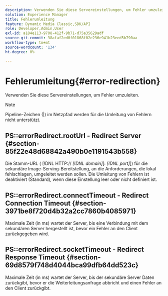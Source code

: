 ```yaml
---
description: Verwenden Sie diese Servereinstellungen, um Fehler umzuleiten.
solution: Experience Manager
title: Fehlerumleitung
feature: Dynamic Media Classic,SDK/API
role: Developer,Admin,User
exl-id: a184e113-9708-412f-9b71-d75a35629adf
source-git-commit: 38afaf2ed0f01868f02e236e941b23eed5b790aa
workflow-type: tm+mt
source-wordcount: '134'
ht-degree: 0%

---
```


# Fehlerumleitung{#error-redirection}

Verwenden Sie diese Servereinstellungen, um Fehler umzuleiten.

>[!NOTE]
>
>Pipeline-Zeichen (|) im Netzpfad werden für die Umleitung von Fehlern nicht unterstützt.

## PS::errorRedirect.rootUrl - Redirect Server {#section-85f22e48d68842a490b0e1191543b558}

Die Stamm-URL ( [!DNL HTTP:// *[!DNL domain]*[: *[!DNL port]*]) für die sekundäre Image-Serving-Bereitstellung, an die Anforderungen, die lokal fehlschlagen, umgeleitet werden sollen. Die Umleitung von Fehlern ist deaktiviert (Standard), wenn diese Einstellung leer oder nicht definiert ist.

## PS::errorRedirect.connectTimeout - Redirect Connection Timeout {#section-3971be8f720d4b32a2cc7860b4085971}

Maximale Zeit (in ms) wartet der Server, bis eine Verbindung mit dem sekundären Server hergestellt ist, bevor ein Fehler an den Client zurückgegeben wird.

## PS::errorRedirect.socketTimeout - Redirect Response Timeout {#section-69d8579f748d4044bca99dfb64dd523c}

Maximale Zeit (in ms) wartet der Server, bis der sekundäre Server Daten zurückgibt, bevor er die Weiterleitungsanfrage abbricht und einen Fehler an den Client zurückgibt.
